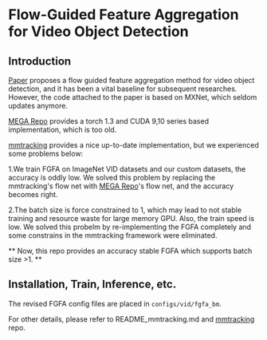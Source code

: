 # Flow-Guided Feature Aggregation for Video Object Detection

## Introduction

[Paper](https://arxiv.org/abs/1703.10025) proposes a flow guided feature aggregation method for video object detection, and it has been a vital baseline for subsequent researches. However, the code attached to the paper is based on MXNet, which seldom updates anymore.

[MEGA Repo](https://github.com/Scalsol/mega.pytorch) provides a torch 1.3 and CUDA 9,10 series based implementation, which is too old.

[mmtracking](https://github.com/open-mmlab/mmtracking) provides a nice up-to-date implementation, but we experienced some problems below:

1.We train FGFA on ImageNet VID datasets and our custom datasets, the accuracy is oddly low. We solved this problem by replacing the mmtracking's flow net with  [MEGA Repo](https://github.com/Scalsol/mega.pytorch)'s flow net, and the accuracy becomes right.

2.The batch size is force constrained to 1,  which may lead to not stable training and resource waste for large memory GPU. Also, the train speed is low. We solved this probelm by re-implementing the FGFA completely and  some constrains in the mmtracking framework were eliminated.

** Now, this repo provides an accuracy stable FGFA which supports batch size >1.  **

## Installation, Train, Inference, etc.

The revised FGFA config files are placed in `configs/vid/fgfa_bm`.

For other details, please refer to README_mmtracking.md and [mmtracking](https://github.com/open-mmlab/mmtracking) repo.

